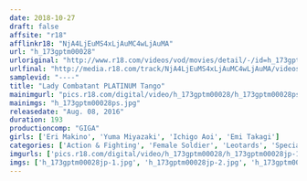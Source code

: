 ```yaml
---
date: 2018-10-27
draft: false
affsite: "r18"
afflinkr18: "NjA4LjEuMS4xLjAuMC4wLjAuMA"
url: "h_173gptm00028"
urloriginal: "http://www.r18.com/videos/vod/movies/detail/-/id=h_173gptm00028"
urlfinal: "http://media.r18.com/track/NjA4LjEuMS4xLjAuMC4wLjAuMA/videos/vod/movies/detail/-/id=h_173gptm00028"
samplevid: "----"
title: "Lady Combatant PLATINUM Tango"
mainimgurl: "pics.r18.com/digital/video/h_173gptm00028/h_173gptm00028ps.jpg"
mainimgs: "h_173gptm00028ps.jpg"
releasedate: "Aug. 08, 2016"
duration: 193
productioncomp: "GIGA"
girls: ['Eri Makino', 'Yuma Miyazaki', 'Ichigo Aoi', 'Emi Takagi']
categories: ['Action & Fighting', 'Female Soldier', 'Leotards', 'Special Effects', 'Action']
imgurls: ['pics.r18.com/digital/video/h_173gptm00028/h_173gptm00028jp-1.jpg', 'pics.r18.com/digital/video/h_173gptm00028/h_173gptm00028jp-2.jpg', 'pics.r18.com/digital/video/h_173gptm00028/h_173gptm00028jp-3.jpg', 'pics.r18.com/digital/video/h_173gptm00028/h_173gptm00028jp-4.jpg', 'pics.r18.com/digital/video/h_173gptm00028/h_173gptm00028jp-5.jpg', 'pics.r18.com/digital/video/h_173gptm00028/h_173gptm00028jp-6.jpg', 'pics.r18.com/digital/video/h_173gptm00028/h_173gptm00028jp-7.jpg', 'pics.r18.com/digital/video/h_173gptm00028/h_173gptm00028jp-8.jpg', 'pics.r18.com/digital/video/h_173gptm00028/h_173gptm00028jp-9.jpg', 'pics.r18.com/digital/video/h_173gptm00028/h_173gptm00028jp-10.jpg', 'pics.r18.com/digital/video/h_173gptm00028/h_173gptm00028jp-11.jpg', 'pics.r18.com/digital/video/h_173gptm00028/h_173gptm00028jp-12.jpg', 'pics.r18.com/digital/video/h_173gptm00028/h_173gptm00028jp-13.jpg', 'pics.r18.com/digital/video/h_173gptm00028/h_173gptm00028jp-14.jpg', 'pics.r18.com/digital/video/h_173gptm00028/h_173gptm00028jp-15.jpg', 'pics.r18.com/digital/video/h_173gptm00028/h_173gptm00028jp-16.jpg', 'pics.r18.com/digital/video/h_173gptm00028/h_173gptm00028jp-17.jpg', 'pics.r18.com/digital/video/h_173gptm00028/h_173gptm00028jp-18.jpg', 'pics.r18.com/digital/video/h_173gptm00028/h_173gptm00028jp-19.jpg', 'pics.r18.com/digital/video/h_173gptm00028/h_173gptm00028jp-20.jpg']
imgs: ['h_173gptm00028jp-1.jpg', 'h_173gptm00028jp-2.jpg', 'h_173gptm00028jp-3.jpg', 'h_173gptm00028jp-4.jpg', 'h_173gptm00028jp-5.jpg', 'h_173gptm00028jp-6.jpg', 'h_173gptm00028jp-7.jpg', 'h_173gptm00028jp-8.jpg', 'h_173gptm00028jp-9.jpg', 'h_173gptm00028jp-10.jpg', 'h_173gptm00028jp-11.jpg', 'h_173gptm00028jp-12.jpg', 'h_173gptm00028jp-13.jpg', 'h_173gptm00028jp-14.jpg', 'h_173gptm00028jp-15.jpg', 'h_173gptm00028jp-16.jpg', 'h_173gptm00028jp-17.jpg', 'h_173gptm00028jp-18.jpg', 'h_173gptm00028jp-19.jpg', 'h_173gptm00028jp-20.jpg']
---
```

